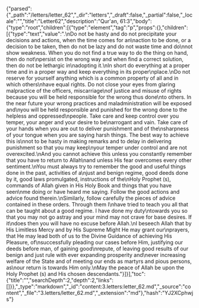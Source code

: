 {"parsed":{"_path":"/letters/letter_62","_dir":"letters","_draft":false,"_partial":false,"_locale":"","title":"Letter62","description":"Qur'an, 61:3","body":{"type":"root","children":[{"type":"element","tag":"p","props":{},"children":[{"type":"text","value":".\nDo not be hasty and do not precipitate your decisions and actions, when the time comes for an\naction to be done, or a decision to be taken, then do not be lazy and do not waste time and do\nnot show weakness. When you do not find a true way to do the thing on hand, then do not\npersist on the wrong way and when find a correct solution, then do not be lethargic in\nadopting it.\nIn short do everything at a proper time and in a proper way and keep everything in its proper\nplace.\nDo not reserve for yourself anything which is a common property of all and in which others\nhave equal rights. Do not close your eyes from glaring malpractice of the officers, miscarriage\nof justice and misuse of rights because you will be held responsible for the wrong thus done\nto others. In the near future your wrong practices and maladministration will be exposed and\nyou will be held responsible and punished for the wrong done to the helpless and oppressed\npeople. Take care and keep control over you temper, your anger and your desire to be\narrogant and vain. Take care of your hands when you are out to deliver punishment and of the\nsharpness of your tongue when you are saying harsh things. The best way to achieve this is\nnot to be hasty in making remarks and to delay in delivering punishment so that you may keep\nyour temper under control and are not overexcited.\nAnd you cannot achieve this unless you constantly remember that you have to return to Allah\nand unless His fear overcomes every other sentiment.\nYou must always try to remember the good and useful things done in the past, activities of a\njust and benign regime, good deeds done by it, good laws promulgated, instructions of the\nHoly Prophet (s), commands of Allah given in His Holy Book and things that you have seen\nme doing or have heard me saying. Follow the good actions and advice found therein.\nSimilarly, follow carefully the pieces of advice contained in these orders. Through them I\nhave tried to teach you all that can be taught about a good regime. I have done my duty\ntowards you so that you may not go astray and your mind may not crave for base desires. If it\ndoes then you will have no excuse before Allah.\nI beseech Allah that by His Limitless Mercy and by His Supreme Might He may grant our\nprayers, that He may lead both of us to the Divine Guidance of achieving His Pleasure, of\nsuccessfully pleading our cases before Him, justifying our deeds before man, of gaining good\nrepute, of leaving good results of our benign and just rule with ever expanding prosperity and\never increasing welfare of the State and of meeting our ends as martyrs and pious persons, as\nour return is towards Him only.\nMay the peace of Allah be upon the Holy Prophet (s) and His chosen descendants."}]}],"toc":{"title":"","searchDepth":2,"depth":2,"links":[]}},"_type":"markdown","_id":"content:3.letters:letter_62.md","_source":"content","_file":"3.letters/letter_62.md","_extension":"md"},"hash":"YJ2XCphwjs"}
